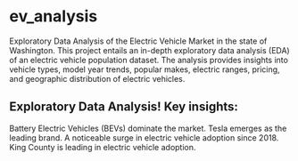 # ev_analysis
Exploratory Data Analysis of the Electric Vehicle Market in the state of Washington.
This project entails an in-depth exploratory data analysis (EDA) of an electric vehicle population dataset.
The analysis provides insights into vehicle types, model year trends, popular makes, electric ranges, pricing, and geographic distribution of electric vehicles.

## Exploratory Data Analysis! Key insights:
Battery Electric Vehicles (BEVs) dominate the market.
Tesla emerges as the leading brand.
A noticeable surge in electric vehicle adoption since 2018.
King County is leading in electric vehicle adoption.
